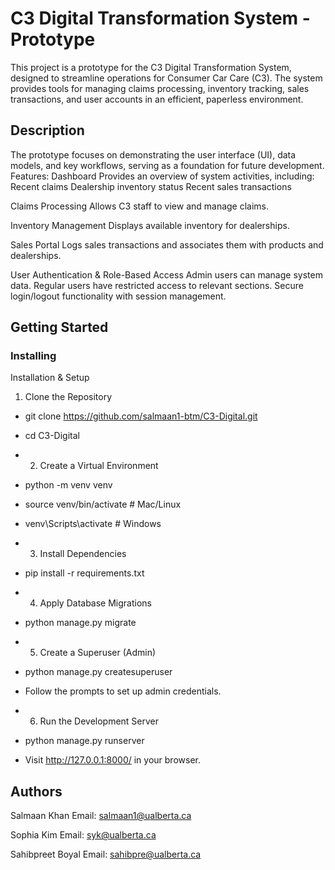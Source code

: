 # C3 Digital Transformation System - Prototype

This project is a prototype for the C3 Digital Transformation System, designed to streamline operations for Consumer Car Care (C3). The system provides tools for managing claims processing, inventory tracking, sales transactions, and user accounts in an efficient, paperless environment.

## Description

The prototype focuses on demonstrating the user interface (UI), data models, and key workflows, serving as a foundation for future development.
Features:
Dashboard
Provides an overview of system activities, including:
Recent claims
Dealership inventory status
Recent sales transactions

Claims Processing
Allows C3 staff to view and manage claims.

Inventory Management
Displays available inventory for dealerships.

Sales Portal
Logs sales transactions and associates them with products and dealerships.

User Authentication & Role-Based Access
Admin users can manage system data.
Regular users have restricted access to relevant sections.
Secure login/logout functionality with session management.

## Getting Started

### Installing

Installation & Setup
1. Clone the Repository
* git clone https://github.com/salmaan1-btm/C3-Digital.git
* cd C3-Digital

* 2. Create a Virtual Environment
* python -m venv venv
* source venv/bin/activate  # Mac/Linux
* venv\Scripts\activate  # Windows

* 3. Install Dependencies
* pip install -r requirements.txt

* 4. Apply Database Migrations
* python manage.py migrate

* 5. Create a Superuser (Admin)
* python manage.py createsuperuser
* Follow the prompts to set up admin credentials.

* 6. Run the Development Server
* python manage.py runserver
* Visit http://127.0.0.1:8000/ in your browser.

## Authors

Salmaan Khan
Email: salmaan1@ualberta.ca

Sophia Kim
Email: syk@ualberta.ca

Sahibpreet Boyal
Email: sahibpre@ualberta.ca








